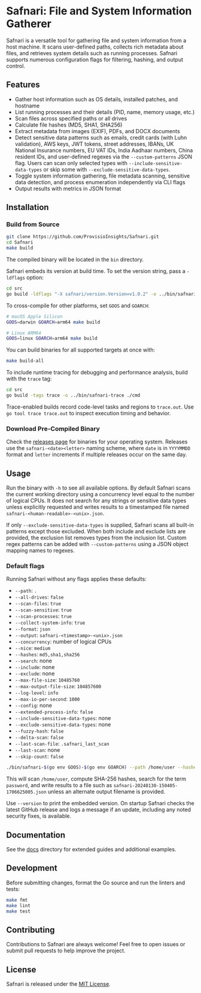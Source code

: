 # Safnari: File and System Information Gatherer

Safnari is a versatile tool for gathering file and system information from a host
machine. It scans user-defined paths, collects rich metadata about files, and
retrieves system details such as running processes. Safnari supports numerous
configuration flags for filtering, hashing, and output control.

## Features

- Gather host information such as OS details, installed patches, and hostname
- List running processes and their details (PID, name, memory usage, etc.)
- Scan files across specified paths or all drives
- Calculate file hashes (MD5, SHA1, SHA256)
- Extract metadata from images (EXIF), PDFs, and DOCX documents
 - Detect sensitive data patterns such as emails, credit cards (with Luhn validation), AWS keys, JWT tokens, street addresses, IBANs, UK National Insurance numbers, EU VAT IDs, India Aadhaar numbers, China resident IDs, and user-defined regexes via the `--custom-patterns` JSON flag. Users can scan only selected types with `--include-sensitive-data-types` or skip some with `--exclude-sensitive-data-types`.
- Toggle system information gathering, file metadata scanning, sensitive data detection,
  and process enumeration independently via CLI flags
- Output results with metrics in JSON format

## Installation

### Build from Source

```sh
git clone https://github.com/ProvisioInsights/Safnari.git
cd Safnari
make build
```

The compiled binary will be located in the `bin` directory.

Safnari embeds its version at build time. To set the version string, pass a
`-ldflags` option:

```sh
cd src
go build -ldflags "-X safnari/version.Version=v1.0.2" -o ../bin/safnari ./cmd
```

To cross-compile for other platforms, set `GOOS` and `GOARCH`:

```sh
# macOS Apple Silicon
GOOS=darwin GOARCH=arm64 make build

# Linux ARM64
GOOS=linux GOARCH=arm64 make build
```

You can build binaries for all supported targets at once with:

```sh
make build-all
```

To include runtime tracing for debugging and performance analysis, build with
the `trace` tag:

```sh
cd src
go build -tags trace -o ../bin/safnari-trace ./cmd
```

Trace-enabled builds record code-level tasks and regions to `trace.out`. Use
`go tool trace trace.out` to inspect execution timing and behavior.

### Download Pre-Compiled Binary

Check the [releases page](https://github.com/ProvisioInsights/Safnari/releases) for
binaries for your operating system. Releases use the `safnari-<date><letter>` naming
scheme, where `date` is in `YYYYMMDD` format and `letter` increments if multiple releases
occur on the same day.

## Usage

Run the binary with `-h` to see all available options. By default Safnari scans
the current working directory using a concurrency level equal to the number of
logical CPUs. It does not search for any strings or sensitive data types unless
explicitly requested and writes results to a timestamped file named
`safnari-<human-readable>-<unix>.json`.

If only `--exclude-sensitive-data-types` is supplied, Safnari scans all built-in patterns except
those excluded. When both include and exclude lists are provided, the exclusion list removes types
from the inclusion list. Custom regex patterns can be added with `--custom-patterns` using a JSON
object mapping names to regexes.

### Default flags

Running Safnari without any flags applies these defaults:

- `--path`: `.`
- `--all-drives`: `false`
- `--scan-files`: `true`
- `--scan-sensitive`: `true`
- `--scan-processes`: `true`
- `--collect-system-info`: `true`
- `--format`: `json`
- `--output`: `safnari-<timestamp>-<unix>.json`
- `--concurrency`: number of logical CPUs
- `--nice`: `medium`
- `--hashes`: `md5,sha1,sha256`
- `--search`: none
- `--include`: none
- `--exclude`: none
- `--max-file-size`: `10485760`
- `--max-output-file-size`: `104857600`
- `--log-level`: `info`
- `--max-io-per-second`: `1000`
- `--config`: none
- `--extended-process-info`: `false`
- `--include-sensitive-data-types`: none
- `--exclude-sensitive-data-types`: none
- `--fuzzy-hash`: `false`
- `--delta-scan`: `false`
- `--last-scan-file`: `.safnari_last_scan`
- `--last-scan`: none
- `--skip-count`: `false`

```sh
./bin/safnari-$(go env GOOS)-$(go env GOARCH) --path /home/user --hashes sha256 --search "password"
```

This will scan `/home/user`, compute SHA-256 hashes, search for the term
`password`, and write results to a file such as
`safnari-20240130-150405-1706625005.json` unless an alternate output filename
is provided.

Use `--version` to print the embedded version. On startup Safnari checks the
latest GitHub release and logs a message if an update, including any noted
security fixes, is available.

## Documentation

See the [docs](docs/README.md) directory for extended guides and additional examples.

## Development

Before submitting changes, format the Go source and run the linters and tests:

```sh
make fmt
make lint
make test
```

## Contributing

Contributions to Safnari are always welcome! Feel free to open issues or submit
pull requests to help improve the project.

## License

Safnari is released under the [MIT License](LICENSE).
